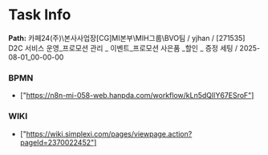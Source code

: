 # Task Info

**Path:** 카페24(주)\본사사업장\[CG]MI본부\MIH그룹\BVO팀 / yjhan / [271535] D2C 서비스 운영_프로모션 관리 _ 이벤트_프로모션 사은품 _할인 _ 증정 세팅 / 2025-08-01_00-00-00

### BPMN
- ["https://n8n-mi-058-web.hanpda.com/workflow/kLn5dQIlY67ESroF"]

### WIKI
- ["https://wiki.simplexi.com/pages/viewpage.action?pageId=2370022452"]

